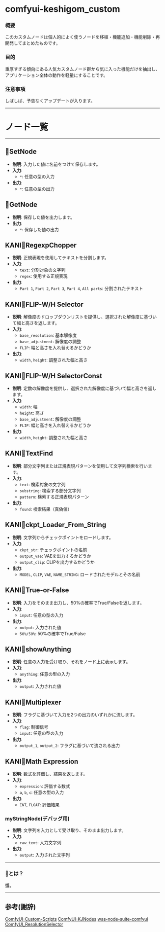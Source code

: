 # comfyui-keshigom_custom

### 概要
このカスタムノードは個人的によく使うノードを移植・機能追加・機能削除・再開発してまとめたものです。

### 目的
重厚すぎる傾向にある人気カスタムノード群から気に入った機能だけを抽出し、アプリケーション全体の動作を軽量にすることです。

### 注意事項
しばしば、予告なくアップデートが入ります。


---


# ノード一覧


---

## 🦀SetNode
- **説明**: 入力した値に名前をつけて保存します。
- **入力**:
  - `*`: 任意の型の入力
- **出力**:
  - `*`: 任意の型の出力

## 🦀GetNode
- **説明**: 保存した値を出力します。
- **出力**:
  - `*`: 保存した値の出力

## KANI🦀RegexpChopper
- **説明**: 正規表現を使用してテキストを分割します。
- **入力**:
  - `text`: 分割対象の文字列
  - `regex`: 使用する正規表現
- **出力**:
  - `Part 1`, `Part 2`, `Part 3`, `Part 4`, `All parts`: 分割されたテキスト

## KANI🦀FLIP-W/H Selector
- **説明**: 解像度のドロップダウンリストを提供し、選択された解像度に基づいて幅と高さを返します。
- **入力**:
  - `base_resolution`: 基本解像度
  - `base_adjustment`: 解像度の調整
  - `FLIP`: 幅と高さを入れ替えるかどうか
- **出力**:
  - `width`, `height`: 調整された幅と高さ

## KANI🦀FLIP-W/H SelectorConst
- **説明**: 定数の解像度を提供し、選択された解像度に基づいて幅と高さを返します。
- **入力**:
  - `width`: 幅
  - `height`: 高さ
  - `base_adjustment`: 解像度の調整
  - `FLIP`: 幅と高さを入れ替えるかどうか
- **出力**:
  - `width`, `height`: 調整された幅と高さ

## KANI🦀TextFind
- **説明**: 部分文字列または正規表現パターンを使用して文字列検索を行います。
- **入力**:
  - `text`: 検索対象の文字列
  - `substring`: 検索する部分文字列
  - `pattern`: 検索する正規表現パターン
- **出力**:
  - `found`: 検索結果（真偽値）

## KANI🦀ckpt_Loader_From_String
- **説明**: 文字列からチェックポイントをロードします。
- **入力**:
  - `ckpt_str`: チェックポイントの名前
  - `output_vae`: VAEを出力するかどうか
  - `output_clip`: CLIPを出力するかどうか
- **出力**:
  - `MODEL`, `CLIP`, `VAE`, `NAME_STRING`: ロードされたモデルとその名前

## KANI🦀True-or-False
- **説明**: 入力をそのまま出力し、50%の確率でTrue/Falseを返します。
- **入力**:
  - `input`: 任意の型の入力
- **出力**:
  - `output`: 入力された値
  - `50%/50%`: 50%の確率でTrue/False

## KANI🦀showAnything
- **説明**: 任意の入力を受け取り、それをノード上に表示します。
- **入力**:
  - `anything`: 任意の型の入力
- **出力**:
  - `output`: 入力された値

## KANI🦀Multiplexer
- **説明**: フラグに基づいて入力を2つの出力のいずれかに流します。
- **入力**:
  - `flag`: 制御信号
  - `input`: 任意の型の入力
- **出力**:
  - `output_1`, `output_2`: フラグに基づいて流される出力

## KANI🦀Math Expression
- **説明**: 数式を評価し、結果を返します。
- **入力**:
  - `expression`: 評価する数式
  - `a`, `b`, `c`: 任意の型の入力
- **出力**:
  - `INT`, `FLOAT`: 評価結果

### myStringNode(デバッグ用)
- **説明**: 文字列を入力として受け取り、そのまま出力します。
- **入力**:
  - `raw_text`: 入力文字列
- **出力**:
  - `output`: 入力された文字列


---

### 🦀とは？
蟹。

---

## 参考(謝辞)
[ComfyUI-Custom-Scripts](https://github.com/pythongosssss/ComfyUI-Custom-Scripts)
[ComfyUI-KJNodes](https://github.com/kijai/ComfyUI-KJNodes)
[was-node-suite-comfyui](https://github.com/WASasquatch/was-node-suite-comfyui)
[ComfyUI_ResolutionSelector](https://github.com/bradsec/ComfyUI_ResolutionSelector)
